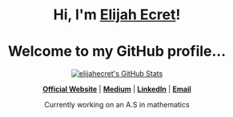 <h1 align="center">Hi, I'm <a href="https://elijahecret.github.io">Elijah Ecret</a>!</h1>
<h1 align="center">Welcome to my GitHub profile...</h1>

<p align="center">
  <a href="https://awesome-github-stats.azurewebsites.net/index.html??cardType=github&theme=github-dark">    <img  alt="elijahecret's GitHub Stats" src="https://awesome-github-stats.azurewebsites.net/user-stats/elijahecret?cardType=github&theme=github-dark" />  </a>
  </p>


<p align="center">
  <strong><a href="https://elijahecret.github.io">Official Website</a></strong> |
  <strong><a href="https://medium.com/@elijahecret">Medium</a></strong> |
  <strong><a href="https://www.linkedin.com/in/elijah-ecret-87815b219">LinkedIn</a></strong> |
  <strong><a href="elijahecret@gmail.com">Email</a></strong>
</p>

<p align="center">Currently working on an A.S in mathematics</p>
